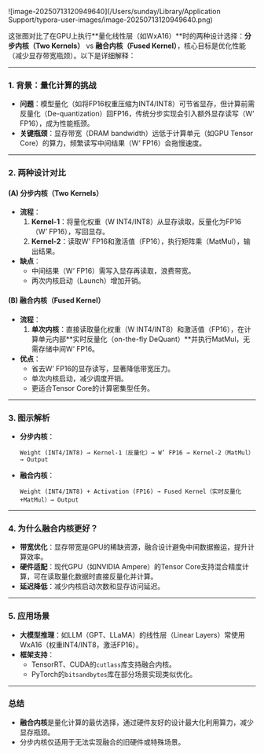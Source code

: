 ![image-20250713120949640](/Users/sunday/Library/Application Support/typora-user-images/image-20250713120949640.png)

这张图对比了在GPU上执行**量化线性层（如WxA16）**时的两种设计选择：**分步内核（Two Kernels）** vs **融合内核（Fused Kernel）**，核心目标是优化性能（减少显存带宽瓶颈）。以下是详细解释：

---

### **1. 背景：量化计算的挑战**
- **问题**：模型量化（如将FP16权重压缩为INT4/INT8）可节省显存，但计算前需反量化（De-quantization）回FP16，传统分步实现会引入额外显存读写（W’ FP16），成为性能瓶颈。
- **关键瓶颈**：显存带宽（DRAM bandwidth）远低于计算单元（如GPU Tensor Core）的算力，频繁读写中间结果（W’ FP16）会拖慢速度。

---

### **2. 两种设计对比**
#### **(A) 分步内核（Two Kernels）**
- **流程**：  
  1. **Kernel-1**：将量化权重（W INT4/INT8）从显存读取，反量化为FP16（W’ FP16），写回显存。  
  2. **Kernel-2**：读取W’ FP16和激活值（FP16），执行矩阵乘（MatMul），输出结果。  
- **缺点**：  
  - 中间结果（W’ FP16）需写入显存再读取，浪费带宽。  
  - 两次内核启动（Launch）增加开销。

#### **(B) 融合内核（Fused Kernel）**
- **流程**：  
  1. **单次内核**：直接读取量化权重（W INT4/INT8）和激活值（FP16），在计算单元内部**实时反量化（on-the-fly DeQuant）**并执行MatMul，无需存储中间W’ FP16。  
- **优点**：  
  - 省去W’ FP16的显存读写，显著降低带宽压力。  
  - 单次内核启动，减少调度开销。  
  - 更适合Tensor Core的计算密集型任务。

---

### **3. 图示解析**
- **分步内核**：  
  ```
  Weight (INT4/INT8) → Kernel-1（反量化）→ W’ FP16 → Kernel-2（MatMul）→ Output
  ```
- **融合内核**：  
  ```
  Weight (INT4/INT8) + Activation (FP16) → Fused Kernel（实时反量化+MatMul）→ Output
  ```

---

### **4. 为什么融合内核更好？**
- **带宽优化**：显存带宽是GPU的稀缺资源，融合设计避免中间数据搬运，提升计算效率。  
- **硬件适配**：现代GPU（如NVIDIA Ampere）的Tensor Core支持混合精度计算，可在读取量化数据时直接反量化并计算。  
- **延迟降低**：减少内核启动次数和显存访问延迟。

---

### **5. 应用场景**
- **大模型推理**：如LLM（GPT、LLaMA）的线性层（Linear Layers）常使用WxA16（权重INT4/INT8，激活FP16）。  
- **框架支持**：  
  - TensorRT、CUDA的`cutlass`库支持融合内核。  
  - PyTorch的`bitsandbytes`库在部分场景实现类似优化。

---

### **总结**
- **融合内核**是量化计算的最优选择，通过硬件友好的设计最大化利用算力，减少显存瓶颈。  
- 分步内核仅适用于无法实现融合的旧硬件或特殊场景。